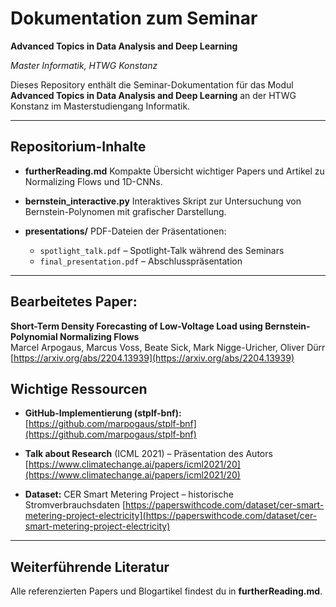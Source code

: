 # Dokumentation zum Seminar

**Advanced Topics in Data Analysis and Deep Learning**

_Master Informatik, HTWG Konstanz_

Dieses Repository enthält die Seminar-Dokumentation für das Modul **Advanced Topics in Data Analysis and Deep Learning** an der HTWG Konstanz im Masterstudiengang Informatik.

---

## Repositorium-Inhalte

- **furtherReading.md**
  Kompakte Übersicht wichtiger Papers und Artikel zu Normalizing Flows und 1D-CNNs.

- **bernstein_interactive.py**
  Interaktives Skript zur Untersuchung von Bernstein-Polynomen mit grafischer Darstellung.

- **presentations/**
  PDF-Dateien der Präsentationen:

  - `spotlight_talk.pdf` – Spotlight-Talk während des Seminars
  - `final_presentation.pdf` – Abschlusspräsentation

---

## Bearbeitetes Paper:

**Short-Term Density Forecasting of Low-Voltage Load using Bernstein-Polynomial Normalizing Flows**\
Marcel Arpogaus, Marcus Voss, Beate Sick, Mark Nigge-Uricher, Oliver Dürr\
 [https://arxiv.org/abs/2204.13939](https://arxiv.org/abs/2204.13939)

## Wichtige Ressourcen

- **GitHub-Implementierung (stplf-bnf):**
  [https://github.com/marpogaus/stplf-bnf](https://github.com/marpogaus/stplf-bnf)

- **Talk about Research** (ICML 2021) – Präsentation des Autors
  [https://www.climatechange.ai/papers/icml2021/20](https://www.climatechange.ai/papers/icml2021/20)

- **Dataset:** CER Smart Metering Project – historische Stromverbrauchsdaten
  [https://paperswithcode.com/dataset/cer-smart-metering-project-electricity](https://paperswithcode.com/dataset/cer-smart-metering-project-electricity)

---

## Weiterführende Literatur

Alle referenzierten Papers und Blogartikel findest du in **furtherReading.md**.
